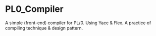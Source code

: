 # PL0_Compiler
A simple (front-end) compiler for PL/0. Using Yacc & Flex.
A practice of compiling technique & design pattern.
